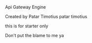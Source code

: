 Api Gateway Engine

Created by Patar Timotius patar timotius

this is for starter only

Don't put the blame to me ya
